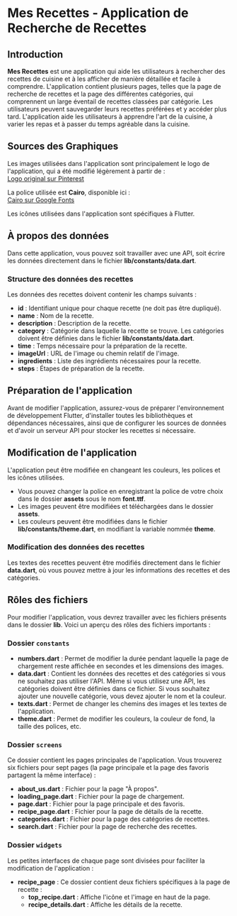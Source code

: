 # Mes Recettes - Application de Recherche de Recettes

## Introduction

**Mes Recettes** est une application qui aide les utilisateurs à rechercher des recettes de cuisine et à les afficher de manière détaillée et facile à comprendre. L'application contient plusieurs pages, telles que la page de recherche de recettes et la page des différentes catégories, qui comprennent un large éventail de recettes classées par catégorie. Les utilisateurs peuvent sauvegarder leurs recettes préférées et y accéder plus tard. L'application aide les utilisateurs à apprendre l'art de la cuisine, à varier les repas et à passer du temps agréable dans la cuisine.



## Sources des Graphiques

Les images utilisées dans l'application sont principalement le logo de l'application, qui a été modifié légèrement à partir de :  
[Logo original sur Pinterest](https://www.pinterest.com/pin/156289049557925409/)

La police utilisée est **Cairo**, disponible ici :  
[Cairo sur Google Fonts](https://fonts.google.com/specimen/Cairo)

Les icônes utilisées dans l'application sont spécifiques à Flutter.

## À propos des données

Dans cette application, vous pouvez soit travailler avec une API, soit écrire les données directement dans le fichier **lib/constants/data.dart**.

### Structure des données des recettes

Les données des recettes doivent contenir les champs suivants :

- **id** : Identifiant unique pour chaque recette (ne doit pas être dupliqué).
- **name** : Nom de la recette.
- **description** : Description de la recette.
- **category** : Catégorie dans laquelle la recette se trouve. Les catégories doivent être définies dans le fichier **lib/constants/data.dart**.
- **time** : Temps nécessaire pour la préparation de la recette.
- **imageUrl** : URL de l'image ou chemin relatif de l'image.
- **ingredients** : Liste des ingrédients nécessaires pour la recette.
- **steps** : Étapes de préparation de la recette.

## Préparation de l'application

Avant de modifier l'application, assurez-vous de préparer l'environnement de développement Flutter, d'installer toutes les bibliothèques et dépendances nécessaires, ainsi que de configurer les sources de données et d'avoir un serveur API pour stocker les recettes si nécessaire.

## Modification de l'application

L'application peut être modifiée en changeant les couleurs, les polices et les icônes utilisées.

- Vous pouvez changer la police en enregistrant la police de votre choix dans le dossier **assets** sous le nom **font.ttf**.
- Les images peuvent être modifiées et téléchargées dans le dossier **assets**.
- Les couleurs peuvent être modifiées dans le fichier **lib/constants/theme.dart**, en modifiant la variable nommée **theme**.

### Modification des données des recettes

Les textes des recettes peuvent être modifiés directement dans le fichier **data.dart**, où vous pouvez mettre à jour les informations des recettes et des catégories.

## Rôles des fichiers

Pour modifier l'application, vous devrez travailler avec les fichiers présents dans le dossier **lib**. Voici un aperçu des rôles des fichiers importants :

### Dossier `constants`
- **numbers.dart** : Permet de modifier la durée pendant laquelle la page de chargement reste affichée en secondes et les dimensions des images.
- **data.dart** : Contient les données des recettes et des catégories si vous ne souhaitez pas utiliser l'API. Même si vous utilisez une API, les catégories doivent être définies dans ce fichier. Si vous souhaitez ajouter une nouvelle catégorie, vous devez ajouter le nom et la couleur.
- **texts.dart** : Permet de changer les chemins des images et les textes de l'application.
- **theme.dart** : Permet de modifier les couleurs, la couleur de fond, la taille des polices, etc.

### Dossier `screens`
Ce dossier contient les pages principales de l'application. Vous trouverez six fichiers pour sept pages (la page principale et la page des favoris partagent la même interface) :

- **about_us.dart** : Fichier pour la page "À propos".
- **loading_page.dart** : Fichier pour la page de chargement.
- **page.dart** : Fichier pour la page principale et des favoris.
- **recipe_page.dart** : Fichier pour la page de détails de la recette.
- **categories.dart** : Fichier pour la page des catégories de recettes.
- **search.dart** : Fichier pour la page de recherche des recettes.

### Dossier `widgets`
Les petites interfaces de chaque page sont divisées pour faciliter la modification de l'application :

- **recipe_page** : Ce dossier contient deux fichiers spécifiques à la page de recette :
  - **top_recipe.dart** : Affiche l'icône et l'image en haut de la page.
  - **recipe_details.dart** : Affiche les détails de la recette.
